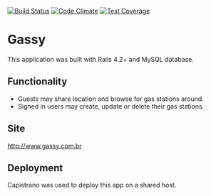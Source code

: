 [![Build Status](https://travis-ci.org/jocyvan/gassy.svg?branch=master)](https://travis-ci.org/jocyvan/gassy)
[![Code Climate](https://codeclimate.com/github/jocyvan/gassy/badges/gpa.svg)](https://codeclimate.com/github/jocyvan/gassy)
[![Test Coverage](https://codeclimate.com/github/jocyvan/gassy/badges/coverage.svg)](https://codeclimate.com/github/jocyvan/gassy/coverage)

# Gassy
This application was built with Rails 4.2+ and MySQL database.

## Functionality
* Guests may share location and browse for gas stations around.
* Signed in users may create, update or delete their gas stations.

## Site
http://www.gassy.com.br

## Deployment
Capistrano was used to deploy this app on a shared host.
